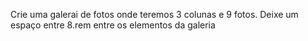 Crie uma galerai de fotos onde teremos 3 colunas e 9 fotos. 
Deixe um espaço entre 8.rem entre os elementos da galeria